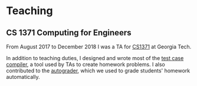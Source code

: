 # Teaching
## CS 1371 Computing for Engineers

From August 2017 to December 2018 I was a TA for
[CS1371](https://cs1371.gatech.edu) at Georgia Tech.

In addition to teaching duties, I designed and wrote most of the [test case
compiler](https://github.com/CS1371/homework-compiler/tree/master/TestCaseCompiler),
a tool used by TAs to create homework problems. I also contributed to
the [autograder](https://github.com/CS1371/autograder), which we used
to grade students' homework automatically.
